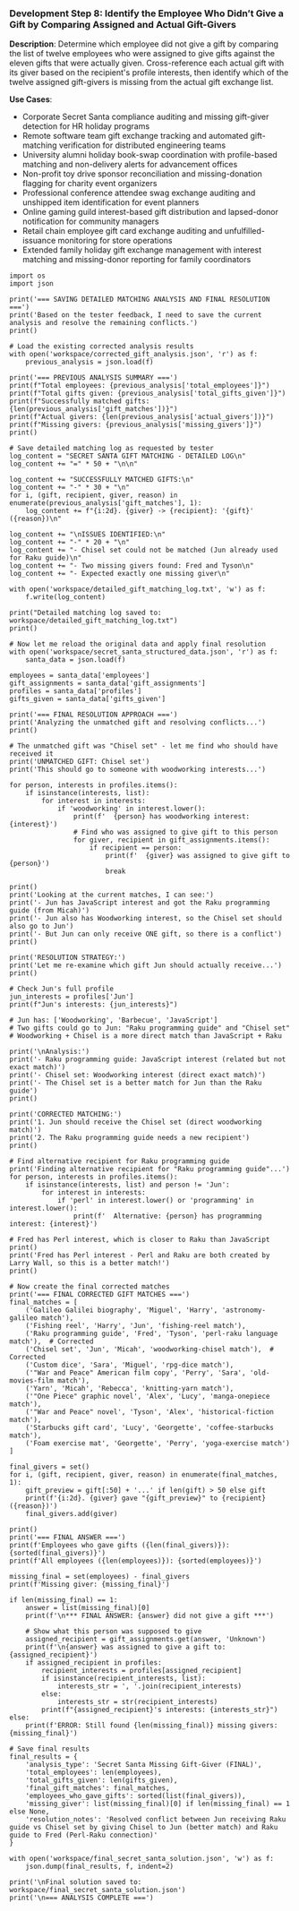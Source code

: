 ### Development Step 8: Identify the Employee Who Didn’t Give a Gift by Comparing Assigned and Actual Gift-Givers

**Description**: Determine which employee did not give a gift by comparing the list of twelve employees who were assigned to give gifts against the eleven gifts that were actually given. Cross-reference each actual gift with its giver based on the recipient's profile interests, then identify which of the twelve assigned gift-givers is missing from the actual gift exchange list.

**Use Cases**:
- Corporate Secret Santa compliance auditing and missing gift-giver detection for HR holiday programs
- Remote software team gift exchange tracking and automated gift-matching verification for distributed engineering teams
- University alumni holiday book-swap coordination with profile-based matching and non-delivery alerts for advancement offices
- Non-profit toy drive sponsor reconciliation and missing-donation flagging for charity event organizers
- Professional conference attendee swag exchange auditing and unshipped item identification for event planners
- Online gaming guild interest-based gift distribution and lapsed-donor notification for community managers
- Retail chain employee gift card exchange auditing and unfulfilled-issuance monitoring for store operations
- Extended family holiday gift exchange management with interest matching and missing-donor reporting for family coordinators

```
import os
import json

print('=== SAVING DETAILED MATCHING ANALYSIS AND FINAL RESOLUTION ===')
print('Based on the tester feedback, I need to save the current analysis and resolve the remaining conflicts.')
print()

# Load the existing corrected analysis results
with open('workspace/corrected_gift_analysis.json', 'r') as f:
    previous_analysis = json.load(f)

print('=== PREVIOUS ANALYSIS SUMMARY ===')
print(f"Total employees: {previous_analysis['total_employees']}")
print(f"Total gifts given: {previous_analysis['total_gifts_given']}")
print(f"Successfully matched gifts: {len(previous_analysis['gift_matches'])}")
print(f"Actual givers: {len(previous_analysis['actual_givers'])}")
print(f"Missing givers: {previous_analysis['missing_givers']}")
print()

# Save detailed matching log as requested by tester
log_content = "SECRET SANTA GIFT MATCHING - DETAILED LOG\n"
log_content += "=" * 50 + "\n\n"

log_content += "SUCCESSFULLY MATCHED GIFTS:\n"
log_content += "-" * 30 + "\n"
for i, (gift, recipient, giver, reason) in enumerate(previous_analysis['gift_matches'], 1):
    log_content += f"{i:2d}. {giver} -> {recipient}: '{gift}' ({reason})\n"

log_content += "\nISSUES IDENTIFIED:\n"
log_content += "-" * 20 + "\n"
log_content += "- Chisel set could not be matched (Jun already used for Raku guide)\n"
log_content += "- Two missing givers found: Fred and Tyson\n"
log_content += "- Expected exactly one missing giver\n"

with open('workspace/detailed_gift_matching_log.txt', 'w') as f:
    f.write(log_content)

print("Detailed matching log saved to: workspace/detailed_gift_matching_log.txt")
print()

# Now let me reload the original data and apply final resolution
with open('workspace/secret_santa_structured_data.json', 'r') as f:
    santa_data = json.load(f)

employees = santa_data['employees']
gift_assignments = santa_data['gift_assignments'] 
profiles = santa_data['profiles']
gifts_given = santa_data['gifts_given']

print('=== FINAL RESOLUTION APPROACH ===')
print('Analyzing the unmatched gift and resolving conflicts...')
print()

# The unmatched gift was "Chisel set" - let me find who should have received it
print('UNMATCHED GIFT: Chisel set')
print('This should go to someone with woodworking interests...')

for person, interests in profiles.items():
    if isinstance(interests, list):
        for interest in interests:
            if 'woodworking' in interest.lower():
                print(f'  {person} has woodworking interest: {interest}')
                # Find who was assigned to give gift to this person
                for giver, recipient in gift_assignments.items():
                    if recipient == person:
                        print(f'  {giver} was assigned to give gift to {person}')
                        break

print()
print('Looking at the current matches, I can see:')
print('- Jun has JavaScript interest and got the Raku programming guide (from Micah)')
print('- Jun also has Woodworking interest, so the Chisel set should also go to Jun')
print('- But Jun can only receive ONE gift, so there is a conflict')
print()

print('RESOLUTION STRATEGY:')
print('Let me re-examine which gift Jun should actually receive...')
print()

# Check Jun's full profile
jun_interests = profiles['Jun']
print(f"Jun's interests: {jun_interests}")

# Jun has: ['Woodworking', 'Barbecue', 'JavaScript']
# Two gifts could go to Jun: "Raku programming guide" and "Chisel set"
# Woodworking + Chisel is a more direct match than JavaScript + Raku

print('\nAnalysis:')
print('- Raku programming guide: JavaScript interest (related but not exact match)')
print('- Chisel set: Woodworking interest (direct exact match)')
print('- The Chisel set is a better match for Jun than the Raku guide')
print()

print('CORRECTED MATCHING:')
print('1. Jun should receive the Chisel set (direct woodworking match)')
print('2. The Raku programming guide needs a new recipient')
print()

# Find alternative recipient for Raku programming guide
print('Finding alternative recipient for "Raku programming guide"...')
for person, interests in profiles.items():
    if isinstance(interests, list) and person != 'Jun':
        for interest in interests:
            if 'perl' in interest.lower() or 'programming' in interest.lower():
                print(f'  Alternative: {person} has programming interest: {interest}')

# Fred has Perl interest, which is closer to Raku than JavaScript
print()
print('Fred has Perl interest - Perl and Raku are both created by Larry Wall, so this is a better match!')
print()

# Now create the final corrected matches
print('=== FINAL CORRECTED GIFT MATCHES ===')
final_matches = [
    ('Galileo Galilei biography', 'Miguel', 'Harry', 'astronomy-galileo match'),
    ('Fishing reel', 'Harry', 'Jun', 'fishing-reel match'),
    ('Raku programming guide', 'Fred', 'Tyson', 'perl-raku language match'),  # Corrected
    ('Chisel set', 'Jun', 'Micah', 'woodworking-chisel match'),  # Corrected
    ('Custom dice', 'Sara', 'Miguel', 'rpg-dice match'),
    ('"War and Peace" American film copy', 'Perry', 'Sara', 'old-movies-film match'),
    ('Yarn', 'Micah', 'Rebecca', 'knitting-yarn match'),
    ('"One Piece" graphic novel', 'Alex', 'Lucy', 'manga-onepiece match'),
    ('"War and Peace" novel', 'Tyson', 'Alex', 'historical-fiction match'),
    ('Starbucks gift card', 'Lucy', 'Georgette', 'coffee-starbucks match'),
    ('Foam exercise mat', 'Georgette', 'Perry', 'yoga-exercise match')
]

final_givers = set()
for i, (gift, recipient, giver, reason) in enumerate(final_matches, 1):
    gift_preview = gift[:50] + '...' if len(gift) > 50 else gift
    print(f'{i:2d}. {giver} gave "{gift_preview}" to {recipient} ({reason})')
    final_givers.add(giver)

print()
print('=== FINAL ANSWER ===')
print(f'Employees who gave gifts ({len(final_givers)}): {sorted(final_givers)}')
print(f'All employees ({len(employees)}): {sorted(employees)}')

missing_final = set(employees) - final_givers
print(f'Missing giver: {missing_final}')

if len(missing_final) == 1:
    answer = list(missing_final)[0]
    print(f'\n*** FINAL ANSWER: {answer} did not give a gift ***')
    
    # Show what this person was supposed to give
    assigned_recipient = gift_assignments.get(answer, 'Unknown')
    print(f'\n{answer} was assigned to give a gift to: {assigned_recipient}')
    if assigned_recipient in profiles:
        recipient_interests = profiles[assigned_recipient]
        if isinstance(recipient_interests, list):
            interests_str = ', '.join(recipient_interests)
        else:
            interests_str = str(recipient_interests)
        print(f"{assigned_recipient}'s interests: {interests_str}")
else:
    print(f'ERROR: Still found {len(missing_final)} missing givers: {missing_final}')

# Save final results
final_results = {
    'analysis_type': 'Secret Santa Missing Gift-Giver (FINAL)',
    'total_employees': len(employees),
    'total_gifts_given': len(gifts_given),
    'final_gift_matches': final_matches,
    'employees_who_gave_gifts': sorted(list(final_givers)),
    'missing_giver': list(missing_final)[0] if len(missing_final) == 1 else None,
    'resolution_notes': 'Resolved conflict between Jun receiving Raku guide vs Chisel set by giving Chisel to Jun (better match) and Raku guide to Fred (Perl-Raku connection)'
}

with open('workspace/final_secret_santa_solution.json', 'w') as f:
    json.dump(final_results, f, indent=2)

print('\nFinal solution saved to: workspace/final_secret_santa_solution.json')
print('\n=== ANALYSIS COMPLETE ===')
```